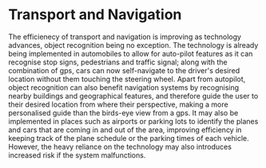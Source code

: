 # Transport and Navigation
The efficienecy of transport and navigation is improving as technology advances, object recognition being no exception. The technology is already being implemented in automobiles to allow for auto-pilot features as it can recognise stop signs, pedestrians and traffic signal; along with the combination of gps, cars can now self-navigate to the driver's desired location without them touching the steering wheel. Apart from autopilot, object recognition can also benefit navigation systems by recognising nearby buildings and geographical features, and therefore guide the user to their desired location from where their perspective,  making a more personalised guide than the birds-eye view from a gps. It may also be implemented in places such as airports or parking lots to identify the planes and cars that are coming in and out of the area, improving efficiency in keeping track of the plane schedule or the parking times of each vehicle. However, the heavy reliance on the technology may also introduces increased risk if the system malfunctions. 
